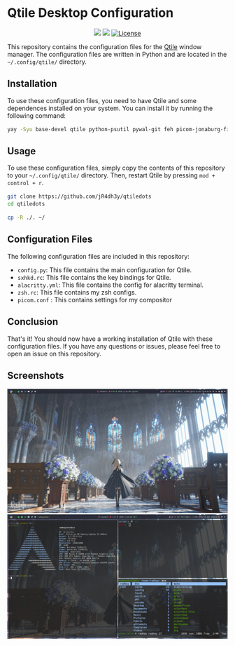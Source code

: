 # Qtile Desktop Configuration

<div  align="center">
  
![](https://img.shields.io/github/stars/jR4dh3y/qtiledots?style=for-the-badge&logo=starship&color=83c5be&logoColor=D9E0EE&labelColor=252733)
![](https://img.shields.io/github/last-commit/jR4dh3y/qtiledots?&style=for-the-badge&color=006d77&logoColor=D9E0EE&labelColor=252733)
<a href="https://github.com/jR4dh3y/qtiledots/blob/main/LICENSE">
<img alt="License" src="https://img.shields.io/github/license/h1tarxeth/Dots?style=for-the-badge&logo=starship&color=1d3557&logoColor=D9E0EE&labelColor=252733" />
</a>
</div>

This repository contains the configuration files for the [Qtile](http://www.qtile.org/) window manager. The configuration files are written in Python and are located in the `~/.config/qtile/` directory.

## Installation

To use these configuration files, you need to have Qtile and some dependences installed on your system. You can install it by running the following command:

```bash
yay -Syu base-devel qtile python-psutil pywal-git feh picom-jonaburg-fix dunst zsh playerctl brightnessctl alacritty pfetch thunar rofi ranger cava pulseaudio alsa-utils neovim vim git ly google-chrome xrander network-manager-applet pavucontrol --noconfirm --needed
```


## Usage

To use these configuration files, simply copy the contents of this repository to your `~/.config/qtile/` directory. Then, restart Qtile by pressing `mod + control + r`.

```bash
git clone https://github.com/jR4dh3y/qtiledots 
cd qtiledots
```

```bash
cp -R ./. ~/
```

## Configuration Files

The following configuration files are included in this repository:

- `config.py`: This file contains the main configuration for Qtile.
- `sxhkd.rc`: This file contains the key bindings for Qtile.
- `alacritty.yml`: This file contains the config for alacritty terminal.
- `zsh.rc`: This file contains my zsh configs.
- `picom.conf` : This contains settings for my compositor 

## Conclusion

That's it! You should now have a working installation of Qtile with these configuration files. If you have any questions or issues, please feel free to open an issue on this repository.

## Screenshots
![Screenshot](ss.png)
![Screenshot](ss2.png)